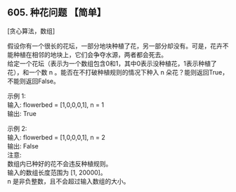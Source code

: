 ## 605. 种花问题 【简单】        
[贪心算法，数组]        

假设你有一个很长的花坛，一部分地块种植了花，另一部分却没有。可是，花卉不能种植在相邻的地块上，它们会争夺水源，两者都会死去。     
给定一个花坛（表示为一个数组包含0和1，其中0表示没种植花，1表示种植了花），和一个数 n 。能否在不打破种植规则的情况下种入 n 朵花？能则返回True，不能则返回False。      

示例 1:    
输入: flowerbed = [1,0,0,0,1], n = 1    
输出: True      

示例 2:      
输入: flowerbed = [1,0,0,0,1], n = 2      
输出: False      
注意:     
数组内已种好的花不会违反种植规则。     
输入的数组长度范围为 [1, 20000]。     
n 是非负整数，且不会超过输入数组的大小。     

